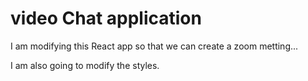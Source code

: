 # video Chat application

I am modifying this React app so that we can create a zoom metting...

I am also going to modify the styles.